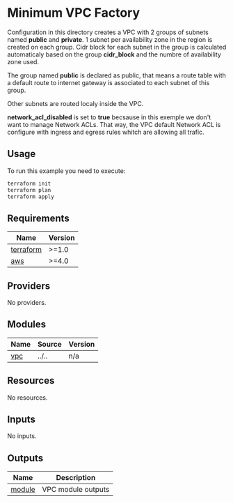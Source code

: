# Minimum VPC Factory

Configuration in this directory creates a VPC with 2 groups of subnets named __public__ and __private__.
1 subnet per availability zone in the region is created on each group. Cidr block for each subnet in the
group is calculated automaticaly based on the group __cidr_block__ and the numbre of availability zone used.

The group named __public__ is declared as public, that means a route table with a default route to internet
gateway is associated to each subnet of this group.

Other subnets are routed localy inside the VPC.

__network_acl_disabled__ is set to __true__ becsause in this exemple we don't want to manage Network ACLs.
That way, the VPC default Network ACL is configure with ingress and egress rules whitch are allowing all trafic.

## Usage

To run this example you need to execute:

```bash
terraform init
terraform plan
terraform apply
```
<!-- BEGINNING OF PRE-COMMIT-TERRAFORM DOCS HOOK -->
## Requirements

| Name | Version |
|------|---------|
| <a name="requirement_terraform"></a> [terraform](#requirement\_terraform) | >=1.0 |
| <a name="requirement_aws"></a> [aws](#requirement\_aws) | >=4.0 |

## Providers

No providers.

## Modules

| Name | Source | Version |
|------|--------|---------|
| <a name="module_vpc"></a> [vpc](#module\_vpc) | ../.. | n/a |

## Resources

No resources.

## Inputs

No inputs.

## Outputs

| Name | Description |
|------|-------------|
| <a name="output_module"></a> [module](#output\_module) | VPC module outputs |
<!-- END OF PRE-COMMIT-TERRAFORM DOCS HOOK -->
